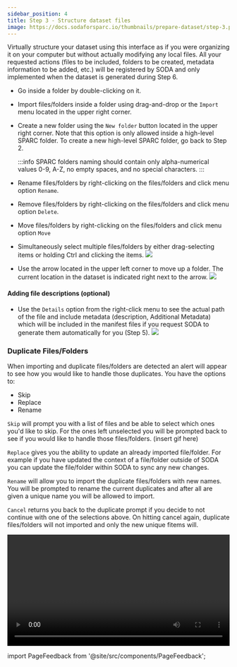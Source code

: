 ```yaml
---
sidebar_position: 4
title: Step 3 - Structure dataset files
image: https://docs.sodaforsparc.io/thumbnails/prepare-dataset/step-3.png
---
```


Virtually structure your dataset using this interface as if you were organizing it on your computer but without actually modifying any local files. All your requested actions (files to be included, folders to be created, metadata information to be added, etc.) will be registered by SODA and only implemented when the dataset is generated during Step 6.

- Go inside a folder by double-clicking on it.
- Import files/folders inside a folder using drag-and-drop or the `Import` menu located in the upper right corner.
- Create a new folder using the `New folder` button located in the upper right corner. Note that this option is only allowed inside a high-level SPARC folder. To create a new high-level SPARC folder, go back to Step 2.

  :::info
  SPARC folders naming should contain only alpha-numerical values 0-9, A-Z, no empty spaces, and no special characters.
  :::

- Rename files/folders by right-clicking on the files/folders and click menu option `Rename`.
- Remove files/folders by right-clicking on the files/folders and click menu option `Delete`.
- Move files/folders by right-clicking on the files/folders and click menu option `Move`
- Simultaneously select multiple files/folders by either drag-selecting items or holding Ctrl and clicking the items.
  ![](https://github.com/fairdataihub/SODA-for-SPARC/blob/main/docs/documentation/Organize-dataset/organize-step3-part1.gif?raw=true)
- Use the arrow located in the upper left corner to move up a folder. The current location in the dataset is indicated right next to the arrow.
  ![](https://github.com/fairdataihub/SODA-for-SPARC/blob/main/docs/documentation/Organize-dataset/organize-step3-part2-files.gif?raw=true)

#### Adding file descriptions (optional)

- Use the `Details` option from the right-click menu to see the actual path of the file and include metadata (description, Additional Metadata) which will be included in the manifest files if you request SODA to generate them automatically for you (Step 5).
  ![](https://github.com/fairdataihub/SODA-for-SPARC/blob/main/docs/documentation/Organize-dataset/organize-step3-part2-files.gif?raw=true)

### Duplicate Files/Folders

When importing and duplicate files/folders are detected an alert will appear to see how you would like to handle those duplicates. You have the options to:

- Skip
- Replace
- Rename

`Skip` will prompt you with a list of files and be able to select which ones you'd like to skip. For the ones left unselected you will be prompted back to see if you would like to handle those files/folders.
(insert gif here)

`Replace` gives you the ability to update an already imported file/folder. For example if you have updated the context of a file/folder outside of SODA you can update the file/folder within SODA to sync any new changes.

`Rename` will allow you to import the duplicate files/folders with new names. You will be prompted to rename the current duplicates and after all are given a unique name you will be allowed to import.

`Cancel` returns you back to the duplicate prompt if you decide to not continue with one of the selections above. On hitting cancel again, duplicate files/folders will not imported and only the new unique fitems will.

<video
   controls
   autoPlay
   loop
   width="100%"
   src="https://github.com/fairdataihub/SODA-for-SPARC/raw/main/docs/documentation/Videos/Duplicate-Item.mp4"
/>

import PageFeedback from '@site/src/components/PageFeedback';

<PageFeedback />
